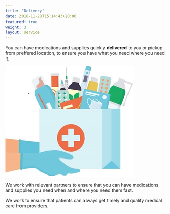 ```yaml
---
title: "Delivery"
date: 2018-11-28T15:14:43+20:00 
featured: true
weight: 3
layout: service
---
```


You can have medications and supplies quickly **delivered** to you or pickup from preffered location, to ensure you have what you need where you need it.

![Medical Community](/images/illustrations/hand-drugs.jpg)
 
We work with relevant partners to ensure that you can have medications and supplies you need when and where you need them fast.

We work to ensure that patients can always get timely and quality medical care from providers. 